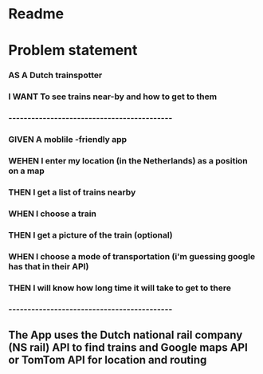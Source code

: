 # Readme


# Problem statement

### **AS A** Dutch trainspotter
### **I WANT** To see trains near-by and how to get to them
### -------------------------------------------

### **GIVEN** A moblile -friendly app
### **WEHEN** I enter my location (in the Netherlands) as a position on a map
### **THEN** I get a list of trains nearby  
### **WHEN** I choose a train
### **THEN** I get a picture of the train (optional)
### **WHEN** I choose a mode of transportation (i'm guessing google has that in their API) 
### **THEN** I will know how long time it will take to get to there  
### -------------------------------------------
## The App uses the Dutch national rail company (NS rail) API to find trains and Google maps API or TomTom API for location and routing


